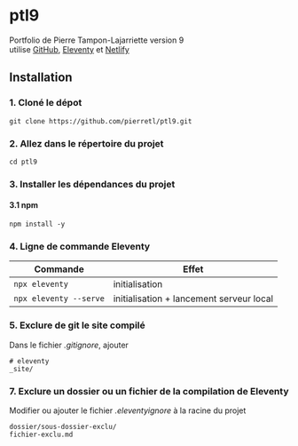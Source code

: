 # ptl9

Portfolio de Pierre Tampon-Lajarriette version 9 <br>
utilise [GitHub](https://github.com), [Eleventy](https://github.com/11ty/eleventy) et [Netlify](https://app.netlify.com/)

## Installation

### 1. Cloné le dépot

```
git clone https://github.com/pierretl/ptl9.git
```

### 2. Allez dans le répertoire du projet

```
cd ptl9
```

### 3. Installer les dépendances du projet

#### 3.1 npm
```
npm install -y
```


### 4. Ligne de commande Eleventy

|Commande|Effet|
|--------|-----|
|`npx eleventy`|initialisation|
|`npx eleventy --serve`|initialisation + lancement serveur local|

### 5. Exclure de git le site compilé

Dans le fichier _.gitignore_, ajouter


```
# eleventy
_site/
```

### 7. Exclure un dossier ou un fichier de la compilation de Eleventy

Modifier ou ajouter le fichier _.eleventyignore_ à la racine du projet


```
dossier/sous-dossier-exclu/
fichier-exclu.md
```